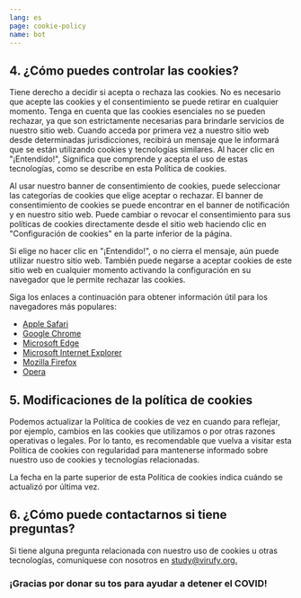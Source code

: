 ```yaml
---
lang: es
page: cookie-policy
name: bot
---
```


<p class="pt-4 pb-8"></p>

<h2 class="mb-4" id="control-cookies">4. ¿Cómo puedes controlar las cookies?</h2>

<p class="mb-4">Tiene derecho a decidir si acepta o rechaza las cookies. No es necesario que acepte las cookies y el consentimiento se puede retirar en cualquier momento. Tenga en cuenta que las cookies esenciales no se pueden rechazar, ya que son estrictamente necesarias para brindarle servicios de nuestro sitio web. Cuando acceda por primera vez a nuestro sitio web desde determinadas jurisdicciones, recibirá un mensaje que le informará que se están utilizando cookies y tecnologías similares. Al hacer clic en "¡Entendido!", Significa que comprende y acepta el uso de estas tecnologías, como se describe en esta Política de cookies.</p>

<p class="mb-4">Al usar nuestro banner de consentimiento de cookies, puede seleccionar las categorías de cookies que elige aceptar o rechazar. El banner de consentimiento de cookies se puede encontrar en el banner de notificación y en nuestro sitio web. Puede cambiar o revocar el consentimiento para sus políticas de cookies directamente desde el sitio web haciendo clic en "Configuración de cookies" en la parte inferior de la página.</p>

<p class="mb-4">Si elige no hacer clic en "¡Entendido!", o no cierra el mensaje, aún puede utilizar nuestro sitio web. También puede negarse a aceptar cookies de este sitio web en cualquier momento activando la configuración en su navegador que le permite rechazar las cookies.</p>

<p class="mb-4">Siga los enlaces a continuación para obtener información útil para los navegadores más populares:</p>

<ul>
<li><a class="" href="https://support.apple.com/en-us/HT201265">Apple Safari</a></li>
<li><a class="" href="https://support.google.com/chrome/answer/95647?co=GENIE.Platform%3DDesktop&hl">Google Chrome</a></li>
<li><a class="" href="https://support.microsoft.com/en-us/help/10607/microsoft-edge-view-delete-browser-history">Microsoft Edge</a></li> 
<li><a class="" href="https://support.microsoft.com/en-gb/help/17442/windows-internet-explorer-delete-manag
e-cookies">Microsoft Internet Explorer</a></li> 
<li><a class="" href="https://support.mozilla.org/en-US/kb/enable-and-disable-cookies-website-preferences">Mozilla Firefox</a></li>
<li><a class="" href="https://blogs.opera.com/news/2015/08/how-to-manage-cookies-in-opera/">Opera</a></li>
</ul>


<h2 class="my-4" id="control-cookies">5. Modificaciones de la política de cookies</h2>

<p class="mb-4">Podemos actualizar la Política de cookies de vez en cuando para reflejar, por ejemplo, cambios en las cookies que utilizamos o por otras razones operativas o legales. Por lo tanto, es recomendable que vuelva a visitar esta Política de cookies con regularidad para mantenerse informado sobre nuestro uso de cookies y tecnologías relacionadas.</p>

<p class="mb-4">La fecha en la parte superior de esta Política de cookies indica cuándo se actualizó por última vez.</p>

<h2 class="mb-4" id="control-cookies">6. ¿Cómo puede contactarnos si tiene preguntas?</h2>

<p class="mb-8">Si tiene alguna pregunta relacionada con nuestro uso de cookies u otras tecnologías, comuníquese con nosotros en <a href="mailto:study@virufy.org" class="">study@virufy.org.</a></p>

### <p class="italic font-bold text-center">¡Gracias por donar su tos para ayudar a detener el COVID!</p>
